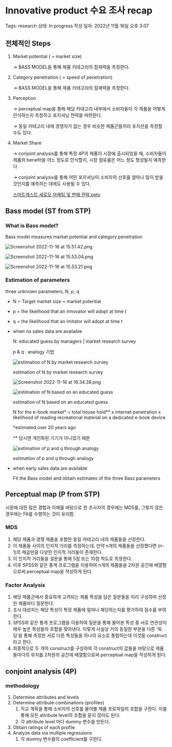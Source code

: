 # Innovative product 수요 조사 recap

Tags: research
상태: In progress
작성 일자: 2022년 11월 16일 오후 3:07

## 전체적인 Steps

1. Market potential ( = market size) 
    
    → BASS MODEL을 통해 제품 카테고리의 잠재력을 측정한다.
    
2. Category penetration ( = speed of penetration)
    
    → BASS MODEL을 통해 제품 카테고리의 잠재력을 측정한다.
    
3. Perception
    
    → perceptual map을 통해 해당 카테고리 내부에서 소비자들이 각 제품을 어떻게 인식하는지 측정하고 포지셔닝 전략을 마련한다.
    
    → 동일 카테고리 내에 경쟁자가 없는 경우 비슷한 제품군들끼리 포지션을 측정할 수도 있다.
    
4. Market Share
    
    → conjoint analysis를 통해 특정 4P의 제품이 시장에 출시되었을 때, 소비자들이 제품의 benefit을 어느 정도로 인식할지, 시장 점유율은 어느 정도 형성될지 예측한다
    
    → conjoint analysis를 통해 어떤 포지셔닝이 소비자의 선호를 얼마나 많이 받을 것인지를 예측하는 데에도 사용될 수 있다.
    
    [스마트캐스트 세로모 마케팅 및 판매 전략.pptx](Innovative%20product%20%E1%84%89%E1%85%AE%E1%84%8B%E1%85%AD%20%E1%84%8C%E1%85%A9%E1%84%89%E1%85%A1%20recap%20ca015a50e20f4d318f5249b040598518/%25E1%2584%2589%25E1%2585%25B3%25E1%2584%2586%25E1%2585%25A1%25E1%2584%2590%25E1%2585%25B3%25E1%2584%258F%25E1%2585%25A2%25E1%2584%2589%25E1%2585%25B3%25E1%2584%2590%25E1%2585%25B3_%25E1%2584%2589%25E1%2585%25A6%25E1%2584%2585%25E1%2585%25A9%25E1%2584%2586%25E1%2585%25A9_%25E1%2584%2586%25E1%2585%25A1%25E1%2584%258F%25E1%2585%25A6%25E1%2584%2590%25E1%2585%25B5%25E1%2586%25BC_%25E1%2584%2586%25E1%2585%25B5%25E1%2586%25BE_%25E1%2584%2591%25E1%2585%25A1%25E1%2586%25AB%25E1%2584%2586%25E1%2585%25A2_%25E1%2584%258C%25E1%2585%25A5%25E1%2586%25AB%25E1%2584%2585%25E1%2585%25A3%25E1%2586%25A8.pptx)
    

## Bass model (ST from STP)

### What is Bass model?

Bass model measures market potential and category penetration

![Screenshot 2022-11-16 at 15.51.42.png](Innovative%20product%20%E1%84%89%E1%85%AE%E1%84%8B%E1%85%AD%20%E1%84%8C%E1%85%A9%E1%84%89%E1%85%A1%20recap%20ca015a50e20f4d318f5249b040598518/Screenshot_2022-11-16_at_15.51.42.png)

![Screenshot 2022-11-16 at 15.53.04.png](Innovative%20product%20%E1%84%89%E1%85%AE%E1%84%8B%E1%85%AD%20%E1%84%8C%E1%85%A9%E1%84%89%E1%85%A1%20recap%20ca015a50e20f4d318f5249b040598518/Screenshot_2022-11-16_at_15.53.04.png)

![Screenshot 2022-11-16 at 15.53.21.png](Innovative%20product%20%E1%84%89%E1%85%AE%E1%84%8B%E1%85%AD%20%E1%84%8C%E1%85%A9%E1%84%89%E1%85%A1%20recap%20ca015a50e20f4d318f5249b040598518/Screenshot_2022-11-16_at_15.53.21.png)

### Estimation of parameters

three unknown parameters, N, p, q

- N = Target market size = market potential
- p = the likelihood that an innovator will adopt at time t
- q = the likelihood that an imitator will adopt at time t

- when no sales data are available
    
    N: educated guess by managers | market research survey
    
    p & q : analogy 기법
    
    ![estimation of N by market research survey](Innovative%20product%20%E1%84%89%E1%85%AE%E1%84%8B%E1%85%AD%20%E1%84%8C%E1%85%A9%E1%84%89%E1%85%A1%20recap%20ca015a50e20f4d318f5249b040598518/Screenshot_2022-11-16_at_16.30.10.png)
    
    estimation of N by market research survey
    
    ![Screenshot 2022-11-16 at 16.34.38.png](Innovative%20product%20%E1%84%89%E1%85%AE%E1%84%8B%E1%85%AD%20%E1%84%8C%E1%85%A9%E1%84%89%E1%85%A1%20recap%20ca015a50e20f4d318f5249b040598518/Screenshot_2022-11-16_at_16.34.38.png)
    
    ![estimation of N based on an educated guess](Innovative%20product%20%E1%84%89%E1%85%AE%E1%84%8B%E1%85%AD%20%E1%84%8C%E1%85%A9%E1%84%89%E1%85%A1%20recap%20ca015a50e20f4d318f5249b040598518/Screenshot_2022-11-16_at_16.34.51.png)
    
    estimation of N based on an educated guess
    
    N for the e-book market* = total house hold** x internet penetration x likelihood of reading recreational material on a dedicated e-book device
    
    *estimated over 20 years ago
    
    ** 당시엔 개인화된 기기가 아니었기 때문
    
    ![estimation of p and q through analogy](Innovative%20product%20%E1%84%89%E1%85%AE%E1%84%8B%E1%85%AD%20%E1%84%8C%E1%85%A9%E1%84%89%E1%85%A1%20recap%20ca015a50e20f4d318f5249b040598518/Screenshot_2022-11-16_at_16.31.45.png)
    
    estimation of p and q through analogy
    
- when early sales data are available
    
    Fit the Bass model and obtain estimates of the three Bass parameters
    

## Perceptual map (P from STP)

시장에 대한 많은 경험과 이해를 바탕으로 한 조사자의 경우에는 MDS를, 그렇지 않은 경우에는 FA를 수행하는 것이 유리함.

### MDS

1. 해당 제품과 경쟁 제품을 포함한 동일 카테고리 내의 제품들을 선정한다. 
2. 이 제품들 사이의 인지적 거리를 측정하는데, 만약 n개의 제품들을 선정했다면 (n-1)의 제곱만큼 다양한 인지적 거리들이 존재한다. 
3. 이 인지적 거리들을 설문을 통해 5점 또는 10점 척도로 측정한다. 
4. 이후 SPSS와 같은 통계 프로그램을 이용하여 n개의 제품들을 2차원 공간에 배열함으로써 perceptual map을 작성하게 된다.

### Factor Analysis

1. 해당 제품군에서 중요하게 고려되는 제품 특성을 담은 질문들을 미리 구성하여 선정한 제품마다 질문한다. 
2. 조사 대상자는 해당 특성이 특정 제품에 얼마나 해당하는지를 평가하여 점수를 부여한다. 
3. SPSS와 같은 통계 프로그램을 이용하여 질문을 통해 물어본 특성 중 서로 연관성이 매우 높은 특성들의 조합을 찾아낸다. 이렇게 사실상 거의 동일한 부분을 다른 ‘워딩’을 통해 측정한 서로 다른 특성들을 하나의 요소로 통합하는데 이것을 construct라고 한다. 
4. 최종적으로 두 개의 construct를 구성하여 각 construct의 값들을 바탕으로 제품들마다의 위치를 2차원의 공간에 배열함으로써 perceptual map을 작성하게 된다.

## conjoint analysis (4P)

### methodology

1. Determine attributes and levels
2. Determine attribute combinations (profiles)
    1. 직교 계획을 통해 소비자의 선호를 물어볼 제품 프로파일의 조합을 구한다. 이를 통해 모든 attribute level의 조합을 묻지 않아도 된다.
    2. 각 attribute level 마다 dummy 변수를 만든다.
3. Obtain ratings of each profile
4. Analyze data via multiple regressions
    1. 각 dummy 변수들의 coefficient를 구한다.